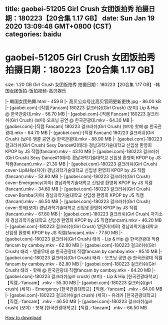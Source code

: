 
title: gaobei-51205 Girl Crush 女团饭拍秀 拍摄日期：180223【20合集 1.17 GB】
date: Sun Jan 19 2020 13:09:48 GMT+0800 (CST)    
categories: baidu
---

# gaobei-51205 Girl Crush 女团饭拍秀 拍摄日期：180223【20合集 1.17 GB】
size: 1.20 GB
 Girl Crush 女团饭拍秀 拍摄日期：180223【20合集 1.17 GB】-韩国女团饭拍-饭拍视频-高贝娱乐
 
|- 韩国女团热舞.html - 459 B
|- 高贝公众号比高贝官网更新更快.jpg - 86.00 kB
|- [gaobei.com]-[직캠 Fancam] 180223 걸크러쉬(Girl Crush) (보미) Lip & Hip @ 한국관광대.mkv - 56.70 MB
|- [gaobei.com]-[직캠 Fancam] 180223 걸크러쉬(Girl Crush) (보미) 오프닝 공연 @ 한국관광대.mkv - 64.30 MB
|- [gaobei.com]-[직캠 Fancam] 180223 걸크러쉬(Girl Crush) (보미) 핫해 @ 한국관광대.mkv - 64.70 MB
|- [gaobei.com]-[직캠 Fancam] 180223 걸크러쉬(Girl Crush) (보미) 앵콜 공연 @ 한국관광대.mkv - 88.90 MB
|- [gaobei.com]-180223 걸크러쉬(Girl Crush) Sexy Dance#2(태리) 경남과학기술대학교 신입생 환영회 KPOP by JS 직캠(fancam).mkv - 43.10 MB
|- [gaobei.com]-180223 걸크러쉬(Girl Crush) Sexy Dance#1(태리) 경남과학기술대학교 신입생 환영회 KPOP by JS 직캠(fancam).mkv - 21.30 MB
|- [gaobei.com]-180223 걸크러쉬(Girl Crush) cover-Lip&Hip(지아) 경남과학기술대학교 신입생 환영회 KPOP by JS 직캠(fancam).mkv - 52.60 MB
|- [gaobei.com]-180223 걸크러쉬(Girl Crush) cover-Emergency(지아) 경남과학기술대학교 신입생 환영회 KPOP by JS 직캠(fancam).mkv - 34.60 MB
|- [gaobei.com]-180223 걸크러쉬(Girl Crush) cover-Bomba(지아) 경남과학기술대학교 신입생 환영회 KPOP by JS 직캠(fancam).mkv - 46.50 MB
|- [gaobei.com]-180223 걸크러쉬(Girl Crush) cover-핫해(보미) 경남과학기술대학교 신입생 환영회 KPOP by JS 직캠(fancam).mkv - 67.80 MB
|- [gaobei.com]-180223 걸크러쉬(Girl Crush) 자기소개 경남과학기술대학교 신입생 환영회 KPOP by JS 직캠(fancam).mkv - 46.20 MB
|- [gaobei.com]-180223 걸크러쉬(Girl Crush) 엉덩이(세히) 경남과학기술대학교 신입생 환영회 KPOP by JS 직캠(fancam).mkv - 77.50 MB
|- [gaobei.com]-180223 걸크러쉬(Girl Crush) 태리 - Lip & Hip @ 한국관광대 직캠fancam by camboy.mkv - 62.90 MB
|- [gaobei.com]-180223 걸크러쉬(Girl Crush) 태리 - 앵콜무대 @ 한국관광대 직캠fancam by camboy.mkv - 95.10 MB
|- [gaobei.com]-180223 걸크러쉬(Girl Crush) 태리 - 오프닝 공연 @ 한국관광대 직캠fancam by camboy.mkv - 82.80 MB
|- [gaobei.com]-180223 걸크러쉬(Girl Crush) 태리 - 핫해 @ 한국관광대 직캠fancam by camboy.mkv - 64.20 MB
|- [gaobei.com]-180223 걸크러쉬(girl crush) (보미) - Lip & Hip [한국관광대학교]【직캠／fancam】.mkv - 55.30 MB
|- [gaobei.com]-180223 걸크러쉬(girl crush) (세히) - Emergency [한국관광대학교]【직캠／fancam】.mkv - 64.00 MB
|- [gaobei.com]-180223 걸크러쉬(girl crush) (세히) - 유레카 [한국관광대학교]【직캠／fancam】.mkv - 46.50 MB
|- [gaobei.com]-180223 걸크러쉬(girl crush) (보미) - 핫해 [한국관광대학교]【직캠／fancam】.mkv - 66.50 MB

[How to download](https://bpcam.bemobtrk.com/go/2ceec3aa-1ca2-46d6-b9ff-aaa5c184517c?jno=91)
